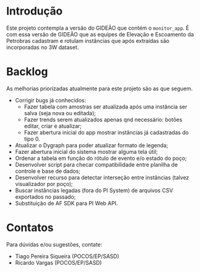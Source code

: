 # Introdução

Este projeto contempla a versão do GIDEÃO que contém o `monitor_app`. É com essa versão de GIDEÃO que as equipes de Elevação e Escoamento da Petrobras cadastram e rotulam instâncias que após extraídas são incorporadas no 3W dataset.

# Backlog

As melhorias priorizadas atualmente para este projeto são as que seguem.

* Corrigir bugs já conhecidos:
    * Fazer tabela com amostras ser atualizada após uma instância ser salva (seja nova ou editada);
    * Fazer trends serem atualizados apenas qnd necessário: botões editar, criar e atualizar;
    * Fazer abertura inicial do app mostrar instâncias já cadastradas do tipo 0.
* Atualizar o Dygraph para poder atualizar formato de legenda;
* Fazer abertura inicial do sistema mostrar alguma tela útil;
* Ordenar a tabela em função do rótulo de evento e/o estado do poço;
* Desenvolver script para checar compatibilidade entre planilha de controle e base de dados;
* Desenvolver recurso para detectar interseção entre instâncias (talvez visualizador por poço);
* Buscar instâncias legadas (fora do PI System) de arquivos CSV exportados no passado;
* Substituição de AF SDK para PI Web API.

# Contatos

Para dúvidas e/ou sugestões, contate:

* Tiago Pereira Siqueira (POCOS/EP/SASD)
* Ricardo Vargas (POCOS/EP/SASD)